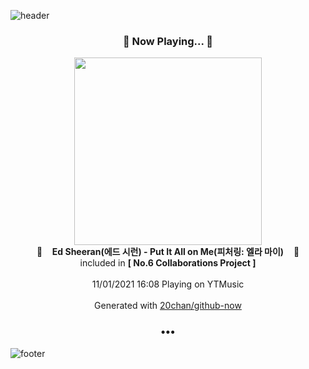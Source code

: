 ![header](https://capsule-render.vercel.app/api?type=wave&height=170&section=header&text=Hi.%20I'm%20SHIFT&fontColor=090707&fontAlignX=45&fontAlignY=65&fontSize=100)

<h3 align="center">🎵 Now Playing... 🎵</h3>
<p align="center">
  <a href="https://music.youtube.com/watch?v=bvi-WHk7lbo">
    <img width="300" src="https://lh3.googleusercontent.com/2rSqxXTYIox46twhc2zC73tSPuzHz9XBx04tojSXQmXN4SK7NgYdwX5PgqcX7reoPG_3WrjnIu-hbm5G">
  </a>
  <br>
  🎵&nbsp&nbsp&nbsp <b>Ed Sheeran(에드 시런) - Put It All on Me(피처링: 엘라 마이)</b> &nbsp&nbsp&nbsp🎵
  <br>
  included in <b>[ No.6 Collaborations Project ]</b>
  
  <br />
  <br />
  11/01/2021 16:08 Playing on YTMusic
  <br />
  <br />
  Generated with <a href="https://github.com/20chan/github-now">20chan/github-now</a>
</p>

<h3 align="center">•••</h3>

![footer](https://capsule-render.vercel.app/api?type=wave&height=150&section=footer)
